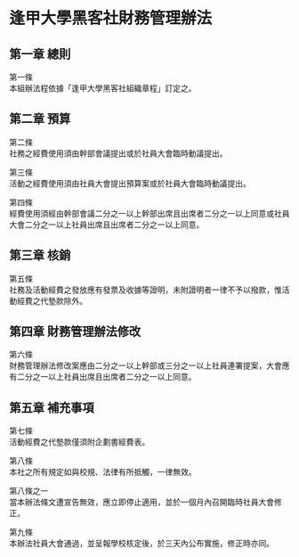 # 逢甲大學黑客社財務管理辦法

## 第一章 總則
第一條  
本組辦法程依據「逢甲大學黑客社組織章程」訂定之。  

## 第二章 預算
第二條  
社務之經費使用須由幹部會議提出或於社員大會臨時動議提出。  

第三條  
活動之經費使用須由社員大會提出預算案或於社員大會臨時動議提出。  

第四條  
經費使用須經由幹部會議二分之一以上幹部出席且出席者二分之一以上同意或社員大會二分之一以上社員出席且出席者二分之一以上同意。   


## 第三章 核銷
第五條  
社務及活動經費之發放應有發票及收據等證明，未附證明者一律不予以撥款，惟活動經費之代墊款除外。  

## 第四章 財務管理辦法修改
第六條  
財務管理辦法修改案應由二分之一以上幹部或三分之一以上社員連署提案，大會應有二分之一以上社員出席且出席者二分之一以上同意。  

## 第五章 補充事項
第七條  
活動經費之代墊款僅須附企劃書經費表。  

第八條  
本社之所有規定如與校規、法律有所抵觸，一律無效。   

第八條之一  
當本辦法條文遭宣告無效，應立即停止適用，並於一個月內召開臨時社員大會修正。   

第九條  
本辦法社員大會通過，並呈報學校核定後，於三天內公布實施，修正時亦同。    

